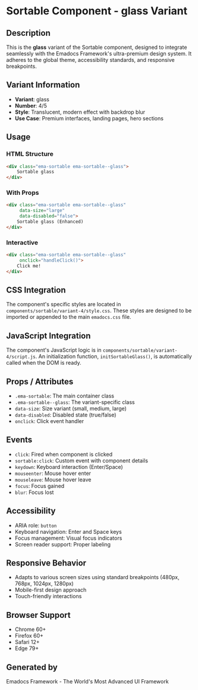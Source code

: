 # Sortable Component - glass Variant

## Description
This is the **glass** variant of the Sortable component, designed to integrate seamlessly with the Emadocs Framework's ultra-premium design system. It adheres to the global theme, accessibility standards, and responsive breakpoints.

## Variant Information
- **Variant**: glass
- **Number**: 4/5
- **Style**: Translucent, modern effect with backdrop blur
- **Use Case**: Premium interfaces, landing pages, hero sections

## Usage

### HTML Structure
```html
<div class="ema-sortable ema-sortable--glass">
    Sortable glass
</div>
```

### With Props
```html
<div class="ema-sortable ema-sortable--glass" 
     data-size="large" 
     data-disabled="false">
    Sortable glass (Enhanced)
</div>
```

### Interactive
```html
<div class="ema-sortable ema-sortable--glass" 
     onclick="handleClick()">
    Click me!
</div>
```

## CSS Integration
The component's specific styles are located in `components/sortable/variant-4/style.css`. These styles are designed to be imported or appended to the main `emadocs.css` file.

## JavaScript Integration
The component's JavaScript logic is in `components/sortable/variant-4/script.js`. An initialization function, `initSortableGlass()`, is automatically called when the DOM is ready.

## Props / Attributes
- `.ema-sortable`: The main container class
- `.ema-sortable--glass`: The variant-specific class
- `data-size`: Size variant (small, medium, large)
- `data-disabled`: Disabled state (true/false)
- `onclick`: Click event handler

## Events
- `click`: Fired when component is clicked
- `sortable:click`: Custom event with component details
- `keydown`: Keyboard interaction (Enter/Space)
- `mouseenter`: Mouse hover enter
- `mouseleave`: Mouse hover leave
- `focus`: Focus gained
- `blur`: Focus lost

## Accessibility
- ARIA role: `button`
- Keyboard navigation: Enter and Space keys
- Focus management: Visual focus indicators
- Screen reader support: Proper labeling

## Responsive Behavior
- Adapts to various screen sizes using standard breakpoints (480px, 768px, 1024px, 1280px)
- Mobile-first design approach
- Touch-friendly interactions

## Browser Support
- Chrome 60+
- Firefox 60+
- Safari 12+
- Edge 79+

## Generated by
Emadocs Framework - The World's Most Advanced UI Framework

